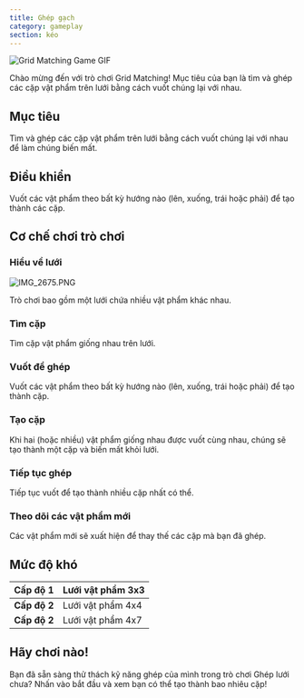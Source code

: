 ```yaml
---
title: Ghép gạch
category: gameplay
section: kéo
---
```

![Grid Matching Game GIF](https://help.Studycat.com/hc/article_attachments/34965697809049)

Chào mừng đến với trò chơi Grid Matching! Mục tiêu của bạn là tìm và ghép các cặp vật phẩm trên lưới bằng cách vuốt chúng lại với nhau.

## Mục tiêu

Tìm và ghép các cặp vật phẩm trên lưới bằng cách vuốt chúng lại với nhau để làm chúng biến mất.

## Điều khiển

Vuốt các vật phẩm theo bất kỳ hướng nào (lên, xuống, trái hoặc phải) để tạo thành các cặp.

## Cơ chế chơi trò chơi

### Hiểu về lưới

![IMG_2675.PNG](https://help.Studycat.com/hc/article_attachments/34786044757657)

Trò chơi bao gồm một lưới chứa nhiều vật phẩm khác nhau.

### Tìm cặp

Tìm cặp vật phẩm giống nhau trên lưới.

### Vuốt để ghép

Vuốt các vật phẩm theo bất kỳ hướng nào (lên, xuống, trái hoặc phải) để tạo thành cặp.

### Tạo cặp

Khi hai (hoặc nhiều) vật phẩm giống nhau được vuốt cùng nhau, chúng sẽ tạo thành một cặp và biến mất khỏi lưới.

### Tiếp tục ghép

Tiếp tục vuốt để tạo thành nhiều cặp nhất có thể.

### Theo dõi các vật phẩm mới

Các vật phẩm mới sẽ xuất hiện để thay thế các cặp mà bạn đã ghép.

## Mức độ khó

| **Cấp độ 1** | Lưới vật phẩm 3x3 |
| --- | --- |
| **Cấp độ 2** | Lưới vật phẩm 4x4 |
| **Cấp độ 2** | Lưới vật phẩm 4x7 |

## Hãy chơi nào!

Bạn đã sẵn sàng thử thách kỹ năng ghép của mình trong trò chơi Ghép lưới chưa? Nhấn vào bắt đầu và xem bạn có thể tạo thành bao nhiêu cặp!